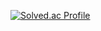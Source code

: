[![Solved.ac Profile](http://mazassumnida.wtf/api/v2/generate_badge?boj=dpdms9322)](https://solved.ac/dpdms9322)
